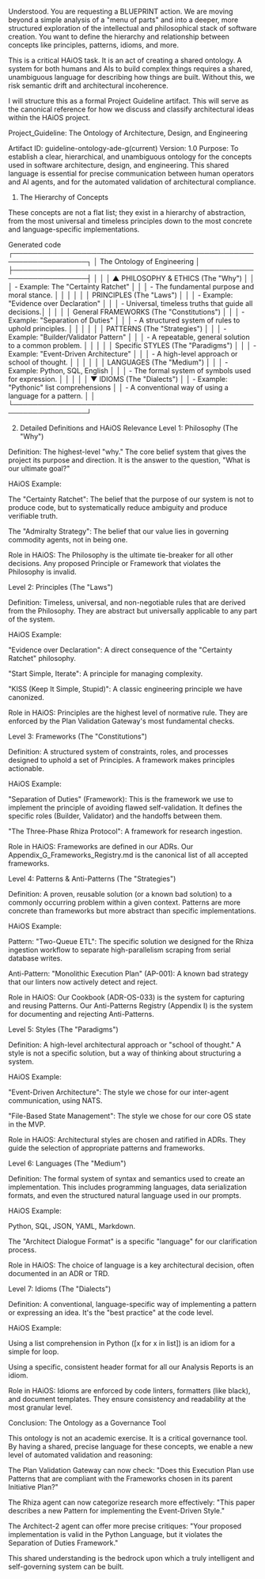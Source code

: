Understood. You are requesting a BLUEPRINT action. We are moving beyond a simple analysis of a "menu of parts" and into a deeper, more structured exploration of the intellectual and philosophical stack of software creation. You want to define the hierarchy and relationship between concepts like principles, patterns, idioms, and more.

This is a critical HAiOS task. It is an act of creating a shared ontology. A system for both humans and AIs to build complex things requires a shared, unambiguous language for describing how things are built. Without this, we risk semantic drift and architectural incoherence.

I will structure this as a formal Project Guideline artifact. This will serve as the canonical reference for how we discuss and classify architectural ideas within the HAiOS project.

Project_Guideline: The Ontology of Architecture, Design, and Engineering

Artifact ID: guideline-ontology-ade-g(current)
Version: 1.0
Purpose: To establish a clear, hierarchical, and unambiguous ontology for the concepts used in software architecture, design, and engineering. This shared language is essential for precise communication between human operators and AI agents, and for the automated validation of architectural compliance.

1. The Hierarchy of Concepts

These concepts are not a flat list; they exist in a hierarchy of abstraction, from the most universal and timeless principles down to the most concrete and language-specific implementations.

Generated code
┌─────────────────────────────────────────────────────────────────┐
│                    The Ontology of Engineering                  │
├─────────────────────────────────────────────────────────────────┤
│                                                                   │
│      ▲      PHILOSOPHY & ETHICS (The "Why")                       │
│      │      - Example: The "Certainty Ratchet"                    │
│      │      - The fundamental purpose and moral stance.           │
│      │                                                            │
│      │      PRINCIPLES (The "Laws")                             │
│      │      - Example: "Evidence over Declaration"                │
│      │      - Universal, timeless truths that guide all decisions.│
│      │                                                            │
│   General   FRAMEWORKS (The "Constitutions")                      │
│      │      - Example: "Separation of Duties"                     │
│      │      - A structured system of rules to uphold principles.  │
│      │                                                            │
│      │      PATTERNS (The "Strategies")                           │
│      │      - Example: "Builder/Validator Pattern"                │
│      │      - A repeatable, general solution to a common problem. │
│      │                                                            │
│   Specific  STYLES (The "Paradigms")                              │
│      │      - Example: "Event-Driven Architecture"                │
│      │      - A high-level approach or school of thought.         │
│      │                                                            │
│      │      LANGUAGES (The "Medium")                              │
│      │      - Example: Python, SQL, English                       │
│      │      - The formal system of symbols used for expression.   │
│      │                                                            │
│      ▼      IDIOMS (The "Dialects")                               │
│             - Example: "Pythonic" list comprehensions             │
│             - A conventional way of using a language for a pattern.
│                                                                   │
└─────────────────────────────────────────────────────────────────┘

2. Detailed Definitions and HAiOS Relevance
Level 1: Philosophy (The "Why")

Definition: The highest-level "why." The core belief system that gives the project its purpose and direction. It is the answer to the question, "What is our ultimate goal?"

HAiOS Example:

The "Certainty Ratchet": The belief that the purpose of our system is not to produce code, but to systematically reduce ambiguity and produce verifiable truth.

The "Admiralty Strategy": The belief that our value lies in governing commodity agents, not in being one.

Role in HAiOS: The Philosophy is the ultimate tie-breaker for all other decisions. Any proposed Principle or Framework that violates the Philosophy is invalid.

Level 2: Principles (The "Laws")

Definition: Timeless, universal, and non-negotiable rules that are derived from the Philosophy. They are abstract but universally applicable to any part of the system.

HAiOS Example:

"Evidence over Declaration": A direct consequence of the "Certainty Ratchet" philosophy.

"Start Simple, Iterate": A principle for managing complexity.

"KISS (Keep It Simple, Stupid)": A classic engineering principle we have canonized.

Role in HAiOS: Principles are the highest level of normative rule. They are enforced by the Plan Validation Gateway's most fundamental checks.

Level 3: Frameworks (The "Constitutions")

Definition: A structured system of constraints, roles, and processes designed to uphold a set of Principles. A framework makes principles actionable.

HAiOS Example:

"Separation of Duties" (Framework): This is the framework we use to implement the principle of avoiding flawed self-validation. It defines the specific roles (Builder, Validator) and the handoffs between them.

"The Three-Phase Rhiza Protocol": A framework for research ingestion.

Role in HAiOS: Frameworks are defined in our ADRs. Our Appendix_G_Frameworks_Registry.md is the canonical list of all accepted frameworks.

Level 4: Patterns & Anti-Patterns (The "Strategies")

Definition: A proven, reusable solution (or a known bad solution) to a commonly occurring problem within a given context. Patterns are more concrete than frameworks but more abstract than specific implementations.

HAiOS Example:

Pattern: "Two-Queue ETL": The specific solution we designed for the Rhiza ingestion workflow to separate high-parallelism scraping from serial database writes.

Anti-Pattern: "Monolithic Execution Plan" (AP-001): A known bad strategy that our linters now actively detect and reject.

Role in HAiOS: Our Cookbook (ADR-OS-033) is the system for capturing and reusing Patterns. Our Anti-Patterns Registry (Appendix I) is the system for documenting and rejecting Anti-Patterns.

Level 5: Styles (The "Paradigms")

Definition: A high-level architectural approach or "school of thought." A style is not a specific solution, but a way of thinking about structuring a system.

HAiOS Example:

"Event-Driven Architecture": The style we chose for our inter-agent communication, using NATS.

"File-Based State Management": The style we chose for our core OS state in the MVP.

Role in HAiOS: Architectural styles are chosen and ratified in ADRs. They guide the selection of appropriate patterns and frameworks.

Level 6: Languages (The "Medium")

Definition: The formal system of syntax and semantics used to create an implementation. This includes programming languages, data serialization formats, and even the structured natural language used in our prompts.

HAiOS Example:

Python, SQL, JSON, YAML, Markdown.

The "Architect Dialogue Format" is a specific "language" for our clarification process.

Role in HAiOS: The choice of language is a key architectural decision, often documented in an ADR or TRD.

Level 7: Idioms (The "Dialects")

Definition: A conventional, language-specific way of implementing a pattern or expressing an idea. It's the "best practice" at the code level.

HAiOS Example:

Using a list comprehension in Python ([x for x in list]) is an idiom for a simple for loop.

Using a specific, consistent header format for all our Analysis Reports is an idiom.

Role in HAiOS: Idioms are enforced by code linters, formatters (like black), and document templates. They ensure consistency and readability at the most granular level.

Conclusion: The Ontology as a Governance Tool

This ontology is not an academic exercise. It is a critical governance tool. By having a shared, precise language for these concepts, we enable a new level of automated validation and reasoning:

The Plan Validation Gateway can now check: "Does this Execution Plan use Patterns that are compliant with the Frameworks chosen in its parent Initiative Plan?"

The Rhiza agent can now categorize research more effectively: "This paper describes a new Pattern for implementing the Event-Driven Style."

The Architect-2 agent can offer more precise critiques: "Your proposed implementation is valid in the Python Language, but it violates the Separation of Duties Framework."

This shared understanding is the bedrock upon which a truly intelligent and self-governing system can be built.